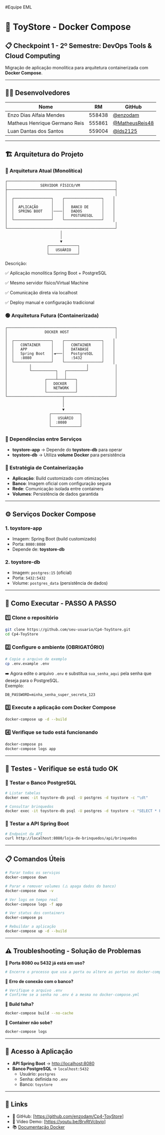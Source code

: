 #Equipe EML


# 🧸 ToyStore - Docker Compose
## 📋 Checkpoint 1 - 2º Semestre: DevOps Tools & Cloud Computing
Migração de aplicação monolítica para arquitetura containerizada com **Docker Compose**.

---

## 👨‍💻 Desenvolvedores

| Nome                          | RM      | GitHub |
|-------------------------------|---------|--------|
| Enzo Dias Alfaia Mendes       | 558438  | [@enzodam](https://github.com/enzodam) |
| Matheus Henrique Germano Reis | 555861  | [@MatheusReis48](https://github.com/MatheusReis48) |
| Luan Dantas dos Santos        | 559004  | [@lds2125](https://github.com/lds2125) |

---

## 🏗️ Arquitetura do Projeto

### 🔴 Arquitetura Atual (Monolítica)

```text
┌─────────────────────────────────────────────────┐
│               SERVIDOR FÍSICO/VM                │
├─────────────────────────────────────────────────┤
│                                                 │
│  ┌─────────────────┐    ┌─────────────────┐    │
│  │                 │    │                 │    │
│  │  APLICAÇÃO      │    │   BANCO DE      │    │
│  │  SPRING BOOT    │────│   DADOS         │    │
│  │                 │    │   POSTGRESQL    │    │
│  └─────────────────┘    └─────────────────┘    │
│                                                 │
└─────────────────────────────────────────────────┘
                         │
                         │
                         ▼
                   ┌─────────────┐
                   │   USUÁRIO   │
                   └─────────────┘
```

Descrição:


✅ Aplicação monolítica Spring Boot + PostgreSQL


✅ Mesmo servidor físico/Virtual Machine


✅ Comunicação direta via localhost


✅ Deploy manual e configuração tradicional



### 🟢 Arquitetura Futura (Containerizada)

```text
┌─────────────────────────────────────────────────┐
│                 DOCKER HOST                     │
│                                                 │
│  ┌─────────────────┐    ┌─────────────────┐    │
│  │   CONTAINER     │    │   CONTAINER     │    │
│  │   APP           │    │   DATABASE      │    │
│  │   Spring Boot   │◄───│   PostgreSQL    │    │
│  │   :8080         │    │   :5432         │    │
│  └─────────────────┘    └─────────────────┘    │
│          │                         │            │
│          └───────────┐   ┌─────────┘            │
│                      │   │                      │
│                 ┌────┴───┴────┐                 │
│                 │   DOCKER    │                 │
│                 │   NETWORK   │                 │
│                 └─────────────┘                 │
└─────────────────────────┬───────────────────────┘
                          │
                          │
                          ▼
                    ┌─────────────┐
                    │   USUÁRIO   │
                    │  :8080      │
                    └─────────────┘
```

### 🔄 Dependências entre Serviços
- **toystore-app** → Depende do **toystore-db** para operar
- **toystore-db** → Utiliza **volume Docker** para persistência

### 🐳 Estratégia de Containerização
- **Aplicação**: Build customizado com otimizações
- **Banco**: Imagem oficial com configuração segura
- **Rede**: Comunicação isolada entre containers
- **Volumes**: Persistência de dados garantida

---

## ⚙️ Serviços Docker Compose

### 1. **toystore-app**
- Imagem: Spring Boot (build customizado)
- Porta: `8080:8080`
- Depende de: **toystore-db**

### 2. **toystore-db**
- Imagem: `postgres:15` (oficial)
- Porta: `5432:5432`
- Volume: `postgres_data` (persistência de dados)

---

## 🚀 Como Executar - PASSO A PASSO

### 1️⃣ Clone o repositório
```bash
git clone https://github.com/seu-usuario/Cp4-ToyStore.git
cd Cp4-ToyStore
```

### 2️⃣ Configure o ambiente (OBRIGATÓRIO)
```bash
# Copie o arquivo de exemplo
cp .env.example .env
```

➡️ Agora edite o arquivo `.env` e substitua `sua_senha_aqui` pela senha que deseja para o PostgreSQL.  
Exemplo:
```env
DB_PASSWORD=minha_senha_super_secreta_123
```

### 3️⃣ Execute a aplicação com Docker Compose
```bash
docker-compose up -d --build
```

### 4️⃣ Verifique se tudo está funcionando
```bash
docker-compose ps
docker-compose logs app
```

---

## 🧪 Testes - Verifique se está tudo OK

### 🔹 Testar o Banco PostgreSQL
```bash
# Listar tabelas
docker exec -it toystore-db psql -U postgres -d toystore -c "\dt"

# Consultar brinquedos
docker exec -it toystore-db psql -U postgres -d toystore -c "SELECT * FROM brinquedo;"
```

### 🔹 Testar a API Spring Boot
```bash
# Endpoint da API
curl http://localhost:8080/loja-de-brinquedos/api/brinquedos
```

---

## 📋 Comandos Úteis

```bash
# Parar todos os serviços
docker-compose down

# Parar e remover volumes (⚠️ apaga dados do banco)
docker-compose down -v

# Ver logs em tempo real
docker-compose logs -f app

# Ver status dos containers
docker-compose ps

# Rebuildar a aplicação
docker-compose up -d --build
```

---

## ⚠️ Troubleshooting - Solução de Problemas

🔴 **Porta 8080 ou 5432 já está em uso?**
```bash
# Encerre o processo que usa a porta ou altere as portas no docker-compose.yml
```

🔴 **Erro de conexão com o banco?**
```bash
# Verifique o arquivo .env
# Confirme se a senha no .env é a mesma no docker-compose.yml
```

🔴 **Build falha?**
```bash
docker-compose build --no-cache
```

🔴 **Container não sobe?**
```bash
docker-compose logs
```

---

## 🎯 Acesso à Aplicação

- **API Spring Boot** → [http://localhost:8080](http://localhost:8080)
- **Banco PostgreSQL** → `localhost:5432`
   - Usuário: `postgres`
   - Senha: definida no `.env`
   - Banco: `toystore`

---

## 📎 Links

- 📂 GitHub: [https://github.com/enzodam/Cp4-ToyStore]
- 🎥 Vídeo Demo: [https://youtu.be/BrvRtVcbyio]
- 📚 [Documentação Docker](https://docs.docker.com/)  

